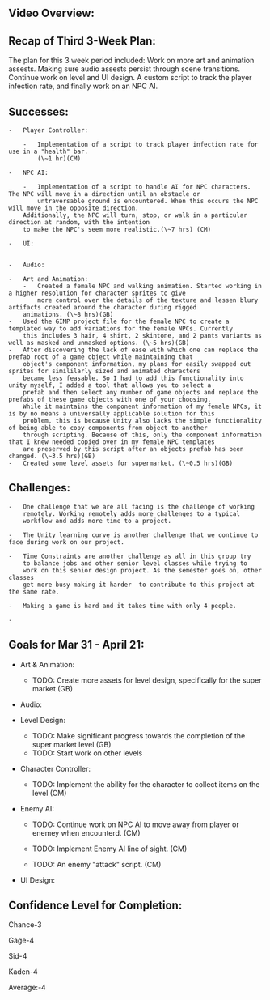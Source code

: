 Video Overview:
---------------------------------




Recap of Third 3-Week Plan:
---------------------------------

The plan for this 3 week period included: Work on more art and animation assests. Making sure audio assests persist through scene transitions. Continue work on level and UI design. A custom script
to track the player infection rate, and finally work on an NPC AI. 


Successes:
---------------------------------

    -   Player Controller:

        -	Implementation of a script to track player infection rate for use in a "health" bar.
			(\~1 hr)(CM)

    -   NPC AI:

        -  	Implementation of a script to handle AI for NPC characters. The NPC will move in a direction until an obstacle or 
        	untraversable ground is encountered. When this occurs the NPC will move in the opposite direction. 
		Additionally, the NPC will turn, stop, or walk in a particular direction at random, with the intention
		to make the NPC's seem more realistic.(\~7 hrs) (CM)

    -   UI:


    -   Audio:
    
    -	Art and Animation:
    	-	Created a female NPC and walking animation. Started working in a higher resolution for character sprites to give 
    		more control over the details of the texture and lessen blury artifacts created around the character during rigged
		animations. (\~8 hrs)(GB)
	-	Used the GIMP project file for the female NPC to create a templated way to add variations for the female NPCs. Currently
		this includes 3 hair, 4 shirt, 2 skintone, and 2 pants variants as well as masked and unmasked options. (\~5 hrs)(GB)
	-	After discovering the lack of ease with which one can replace the prefab root of a game object while maintaining that 
		object's component information, my plans for easily swapped out sprites for simililarly sized and animated characters
		became less feasable. So I had to add this functionality into unity myself, I added a tool that allows you to select a 
		prefab and then select any number of game objects and replace the prefabs of these game objects with one of your choosing.
		While it maintains the component information of my female NPCs, it is by no means a universally applicable solution for this
		problem, this is because Unity also lacks the simple functionality of being able to copy components from object to another 
		through scripting. Because of this, only the component information that I knew needed copied over in my female NPC templates
		are preserved by this script after an objects prefab has been changed. (\~3.5 hrs)(GB)
	-	Created some level assets for supermarket. (\~0.5 hrs)(GB)



Challenges:
---------------------------------

    -   One challenge that we are all facing is the challenge of working
        remotely. Working remotely adds more challenges to a typical
        workflow and adds more time to a project.

    -   The Unity learning curve is another challenge that we continue to face during work on our project.

    -   Time Constraints are another challenge as all in this group try
        to balance jobs and other senior level classes while trying to
        work on this senior design project. As the semester goes on, other classes
		get more busy making it harder  to contribute to this project at the same rate.

    -   Making a game is hard and it takes time with only 4 people.
    
    -	
	
	

    

Goals for Mar 31 - April 21:
---------------------------------

-   Art & Animation:

    - TODO: Create more assets for level design, specifically for the super market (GB)
   
-   Audio:
    

	
-   Level Design: 
    
    - 	TODO: Make significant progress towards the completion of the super market level (GB)
    - 	TODO: Start work on other levels

-   Character Controller:

    -   TODO: Implement the ability for the character to collect items on the level (CM)
		
	
-   Enemy AI:

    -   TODO: Continue work on NPC AI to move away from player or enemey when encounterd. (CM)
   
    -	TODO: Implement Enemy AI line of sight. (CM)
		
    -	TODO: An enemy "attack" script. (CM) 

-   UI Design: 
    


Confidence Level for Completion:
---------------------------------
  Chance-3
  
  Gage-4
  
  Sid-4
  
  Kaden-4
  
  Average:-4
